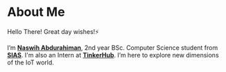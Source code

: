 # About Me

Hello There!
Great day wishes!⚡️

I’m [**Naswih Abdurahiman**](https://naswih.netlify.app/), 2nd year BSc. Computer Science student from [**SIAS**](https://sias.edu.in/).
I'm also an Intern at [**TinkerHub**](https://tinkerhub.org/). I’m here to explore new dimensions of the IoT world.
